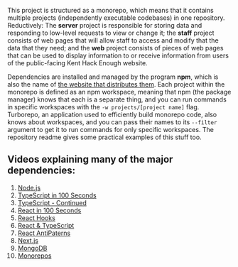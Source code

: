 This project is structured as a monorepo, which means that it contains multiple projects (independently executable codebases) in one repository. Reductively: The **server** project is responsible for storing data and responding to low-level requests to view or change it; the **staff** project consists of web pages that will allow staff to access and modify that the data that they need; and the **web** project consists of pieces of web pages that can be used to display information to or receive information from users of the public-facing Kent Hack Enough website.

Dependencies are installed and managed by the program **npm**, which is also the name of [the website that distributes them](https://www.npmjs.com/). Each project within the monorepo is defined as an npm workspace, meaning that npm (the package manager) knows that each is a separate thing, and you can run commands in specific workspaces with the `-w projects/[project name]` flag. Turborepo, an application used to efficiently build monorepo code, also knows about workspaces, and you can pass their names to its `--filter` argument to get it to run commands for only specific workspaces. The repository readme gives some practical examples of this stuff too.

## Videos explaining many of the major dependencies:

1. [Node.js](https://www.youtube.com/watch?v=ENrzD9HAZK4)
2. [TypeScript in 100 Seconds](https://www.youtube.com/watch?v=zQnBQ4tB3ZA)
3. [TypeScript - Continued](https://www.youtube.com/watch?v=ahCwqrYpIuM&)
4. [React in 100 Seconds](https://www.youtube.com/watch?v=Tn6-PIqc4UM&ab_channel=Fireship)
5. [React Hooks](https://www.youtube.com/watch?v=TNhaISOUy6Q&ab_channel=Fireship)
6. [React & TypeScript](https://www.youtube.com/watch?v=ydkQlJhodio)
7. [React AntiPaterns](https://www.youtube.com/watch?v=b0IZo2Aho9Y&ab_channel=Fireship)
8. [Next.js](https://www.youtube.com/watch?v=Sklc_fQBmcs&)
9. [MongoDB](https://www.youtube.com/watch?v=-bt_y4Loofg)
10. [Monorepos](https://www.youtube.com/watch?v=9iU_IE6vnJ8)
